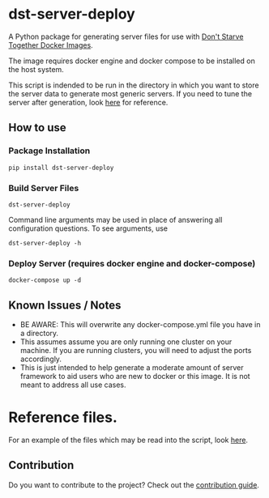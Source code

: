 # dst-server-deploy
A Python package for generating server files for use with [Don't Starve Together Docker Images](https://github.com/fairplay-zone/docker-dontstarvetogether).

The image requires docker engine and docker compose to be installed on the host system. 

This script is indended to be run in the directory in which you want to store the server data to generate most generic servers. 
If you need to tune the server after generation, look [here](https://github.com/fairplay-zone/docker-dontstarvetogether/blob/develop/docs/configuration.md) for reference.

## How to use
### Package Installation
```console
pip install dst-server-deploy
```

### Build Server Files
```console
dst-server-deploy
```
Command line arguments may be used in place of answering all configuration questions. To see arguments, use
```console
dst-server-deploy -h
```

### Deploy Server (requires docker engine and docker-compose)
```console
docker-compose up -d
```

## Known Issues / Notes
* BE AWARE: This will overwrite any docker-compose.yml file you have in a directory.
* This assumes assume you are only running one cluster on your machine. If you are running clusters, you will need to adjust the ports accordingly.
* This is just intended to help generate a moderate amount of server framework to aid users who are new to docker or this image. It is not meant to address all use cases.

# Reference files.
For an example of the files which may be read into the script, look [here](/reference_files/).

## Contribution
Do you want to contribute to the project? Check out the [contribution guide](/CONTRIBUTING.md).
